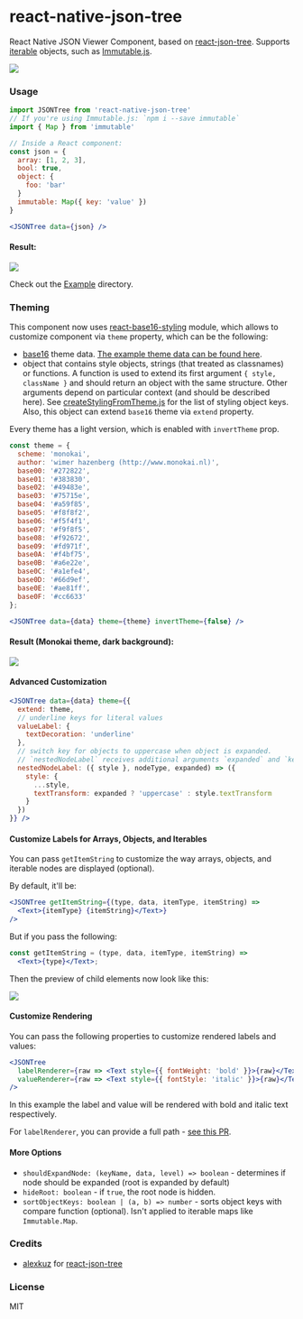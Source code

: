# react-native-json-tree

React Native JSON Viewer Component, based on [react-json-tree](https://github.com/alexkuz/react-json-tree). Supports [iterable](https://developer.mozilla.org/en-US/docs/Web/JavaScript/Reference/Iteration_protocols#iterable) objects, such as [Immutable.js](https://facebook.github.io/immutable-js/).

![](https://img.shields.io/npm/v/react-native-json-tree.svg)

### Usage

```jsx
import JSONTree from 'react-native-json-tree'
// If you're using Immutable.js: `npm i --save immutable`
import { Map } from 'immutable'

// Inside a React component:
const json = {
  array: [1, 2, 3],
  bool: true,
  object: {
    foo: 'bar'
  }
  immutable: Map({ key: 'value' })
}

<JSONTree data={json} />
```

#### Result:

![](http://cl.ly/image/3f2C2k2t3D0o/screenshot%202015-08-26%20at%2010.24.12%20AM.png)

Check out the [Example](Example) directory.

### Theming

This component now uses [react-base16-styling](https://github.com/alexkuz/react-base16-styling) module, which allows to customize component via `theme` property, which can be the following:
- [base16](http://chriskempson.github.io/base16) theme data. [The example theme data can be found here](https://github.com/gaearon/redux-devtools/tree/75322b15ee7ba03fddf10ac3399881e302848874/src/react/themes).
- object that contains style objects, strings (that treated as classnames) or functions. A function is used to extend its first argument `{ style, className }` and should return an object with the same structure. Other arguments depend on particular context (and should be described here). See [createStylingFromTheme.js](https://github.com/alexkuz/react-native-json-tree/blob/feature-refactor-styling/src/createStylingFromTheme.js) for the list of styling object keys. Also, this object can extend `base16` theme via `extend` property.

Every theme has a light version, which is enabled with `invertTheme` prop.

```jsx
const theme = {
  scheme: 'monokai',
  author: 'wimer hazenberg (http://www.monokai.nl)',
  base00: '#272822',
  base01: '#383830',
  base02: '#49483e',
  base03: '#75715e',
  base04: '#a59f85',
  base05: '#f8f8f2',
  base06: '#f5f4f1',
  base07: '#f9f8f5',
  base08: '#f92672',
  base09: '#fd971f',
  base0A: '#f4bf75',
  base0B: '#a6e22e',
  base0C: '#a1efe4',
  base0D: '#66d9ef',
  base0E: '#ae81ff',
  base0F: '#cc6633'
};

<JSONTree data={data} theme={theme} invertTheme={false} />

```

#### Result (Monokai theme, dark background):

![](http://cl.ly/image/330o2L1J3V0h/screenshot%202015-08-26%20at%2010.48.24%20AM.png)

#### Advanced Customization

```jsx
<JSONTree data={data} theme={{
  extend: theme,
  // underline keys for literal values
  valueLabel: {
    textDecoration: 'underline'
  },
  // switch key for objects to uppercase when object is expanded.
  // `nestedNodeLabel` receives additional arguments `expanded` and `keyPath`
  nestedNodeLabel: ({ style }, nodeType, expanded) => ({
    style: {
      ...style,
      textTransform: expanded ? 'uppercase' : style.textTransform
    }
  })
}} />
```

#### Customize Labels for Arrays, Objects, and Iterables

You can pass `getItemString` to customize the way arrays, objects, and iterable nodes are displayed (optional).

By default, it'll be:

```jsx
<JSONTree getItemString={(type, data, itemType, itemString) =>
  <Text>{itemType} {itemString}</Text>}
/>
```

But if you pass the following:

```jsx
const getItemString = (type, data, itemType, itemString) =>
  <Text>{type}</Text>;
```

Then the preview of child elements now look like this:

![](http://cl.ly/image/1J1a0b0T0K3c/screenshot%202015-10-07%20at%203.44.31%20PM.png)

#### Customize Rendering

You can pass the following properties to customize rendered labels and values:

```jsx
<JSONTree
  labelRenderer={raw => <Text style={{ fontWeight: 'bold' }}>{raw}</Text>}
  valueRenderer={raw => <Text style={{ fontStyle: 'italic' }}>{raw}</Text>}
/>
```

In this example the label and value will be rendered with bold and italic text respectively.

For `labelRenderer`, you can provide a full path - [see this PR](https://github.com/alexkuz/react-json-tree/pull/32).

#### More Options

- `shouldExpandNode: (keyName, data, level) => boolean` - determines if node should be expanded (root is expanded by default)
- `hideRoot: boolean` - if `true`, the root node is hidden.
- `sortObjectKeys: boolean | (a, b) => number` - sorts object keys with compare function (optional). Isn't applied to iterable maps like `Immutable.Map`.

### Credits

- [alexkuz](https://github.com/alexkuz/) for [react-json-tree](https://github.com/alexkuz/react-json-tree)

### License

MIT
